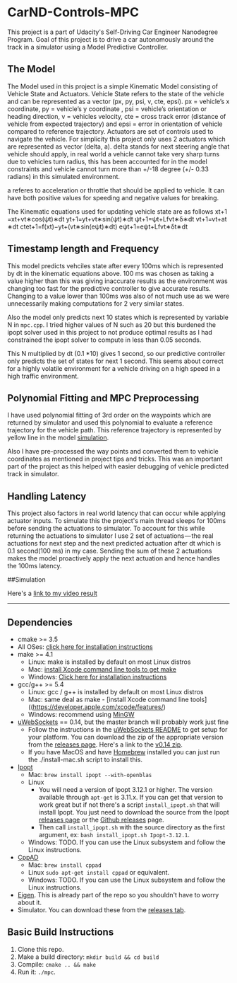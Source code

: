 # CarND-Controls-MPC
This project is a part of Udacity's Self-Driving Car Engineer Nanodegree Program. Goal of this project is to drive a car
autonomously around the track in a simulator using a Model Predictive Controller.


## The Model
The Model used in this project is a simple Kinematic Model consisting of Vehicle State and Actuators. 
Vehicle State refers to the state of the vehicle and can be represented as a vector (px, py, psi, v, cte, epsi). 
px = vehicle’s x coordinate, py = vehicle’s y coordinate , psi = vehicle’s orientation or heading direction, v = vehicles velocity, 
cte = cross track error (distance of vehicle from expected trajectory) and epsi = error in orientation of vehicle compared to reference trajectory.
Actuators are set of controls used to navigate the vehicle. 
For simplicity this project only uses 2 actuators which are represented as vector (delta, a). 
delta stands for next steering angle that vehicle should apply, 
in real world a vehicle cannot take very sharp turns due to vehicles turn radius, 
this has been accounted for in the model constraints and vehicle cannot turn more than +/-18 degree (+/- 0.33 radians) 
in this simulated environment. 

a referes to acceleration or throttle that should be applied to vehicle. 
It can have both positive values for speeding and negative values for breaking.

The Kinematic equations used for updating vehicle state are as follows
x​t+1​​=x​t​​+v​t​​∗cos(ψ​t​​)∗dt
y​t+1​​=y​t​​+v​t​​∗sin(ψ​t​​)∗dt
ψ​t+1​​=ψ​t​​+​L​f​​​​v​t​​​​∗δ∗dt
v​t+1​​=v​t​​+a​t​​∗dt
cte​t+1​​=f(x​t​​)−y​t​​+(v​t​​∗sin(eψ​t​​)∗dt)
eψ​t+1​​=eψ​t​​+​L​f​​​​v​t​​​​∗δ​t​​∗dt


## Timestamp length and Frequency
This model predicts vehciles state after every 100ms which is represented by dt in the kinematic equations above. 
100 ms was chosen as taking a value higher than this was giving inaccurate results as the environment was changing too fast 
for the predictive controller to give accurate results. Changing to a value lower than 100ms was also of not much use as 
we were unnecessarily making computations for 2 very similar states.

Also the model only predicts next 10 states which is represented by variable N in `mpc.cpp`. I tried higher values of N 
such as 20 but this burdened the ipopt solver used in this project to not produce optimal results as I had constrained 
the ipopt solver to compute in less than 0.05 seconds.

This N multiplied by dt (0.1 *10) gives 1 second, so our predictive controller only predicts the set of states for next 1 second. 
This seems about correct for a highly volatile environment for a vehicle driving on a high speed in a high traffic environment.


## Polynomial Fitting and MPC Preprocessing
I have used polynomial fitting of 3rd order on the waypoints which are returned by simulator and used this polynomial to 
evaluate a reference trajectory for the vehicle path. This reference trajectory is represented by yellow line in the 
model [simulation](#simulation).

Also I have pre-processed the way points and converted them to vehicle coordinates as mentioned in project tips and tricks.
This was an important part of the project as this helped with easier debugging of vehicle predicted track in simulator.


## Handling Latency

This project also factors in real world latency that can occur while applying actuator inputs. To simulate this the 
project's main thread sleeps for 100ms before sending the actuations to simulator. To account for this while returning the 
actuations to simulator I use 2 set of actuations — the real actuations for next step and the next predicted actuation 
after dt which is 0.1 second(100 ms) in my case. Sending the sum of these 2 actuations makes the model proactively apply 
the next actuation and hence handles the 100ms latency.


##Simulation

Here's a [link to my video result](https://youtu.be/ERkIpLQWWK0)


---

## Dependencies

* cmake >= 3.5
 * All OSes: [click here for installation instructions](https://cmake.org/install/)
* make >= 4.1
  * Linux: make is installed by default on most Linux distros
  * Mac: [install Xcode command line tools to get make](https://developer.apple.com/xcode/features/)
  * Windows: [Click here for installation instructions](http://gnuwin32.sourceforge.net/packages/make.htm)
* gcc/g++ >= 5.4
  * Linux: gcc / g++ is installed by default on most Linux distros
  * Mac: same deal as make - [install Xcode command line tools]((https://developer.apple.com/xcode/features/)
  * Windows: recommend using [MinGW](http://www.mingw.org/)
* [uWebSockets](https://github.com/uWebSockets/uWebSockets) == 0.14, but the master branch will probably work just fine
  * Follow the instructions in the [uWebSockets README](https://github.com/uWebSockets/uWebSockets/blob/master/README.md) to get setup for your platform. You can download the zip of the appropriate version from the [releases page](https://github.com/uWebSockets/uWebSockets/releases). Here's a link to the [v0.14 zip](https://github.com/uWebSockets/uWebSockets/archive/v0.14.0.zip).
  * If you have MacOS and have [Homebrew](https://brew.sh/) installed you can just run the ./install-mac.sh script to install this.
* [Ipopt](https://projects.coin-or.org/Ipopt)
  * Mac: `brew install ipopt --with-openblas`
  * Linux
    * You will need a version of Ipopt 3.12.1 or higher. The version available through `apt-get` is 3.11.x. If you can get that version to work great but if not there's a script `install_ipopt.sh` that will install Ipopt. You just need to download the source from the Ipopt [releases page](https://www.coin-or.org/download/source/Ipopt/) or the [Github releases](https://github.com/coin-or/Ipopt/releases) page.
    * Then call `install_ipopt.sh` with the source directory as the first argument, ex: `bash install_ipopt.sh Ipopt-3.12.1`. 
  * Windows: TODO. If you can use the Linux subsystem and follow the Linux instructions.
* [CppAD](https://www.coin-or.org/CppAD/)
  * Mac: `brew install cppad`
  * Linux `sudo apt-get install cppad` or equivalent.
  * Windows: TODO. If you can use the Linux subsystem and follow the Linux instructions.
* [Eigen](http://eigen.tuxfamily.org/index.php?title=Main_Page). This is already part of the repo so you shouldn't have to worry about it.
* Simulator. You can download these from the [releases tab](https://github.com/udacity/CarND-MPC-Project/releases).



## Basic Build Instructions


1. Clone this repo.
2. Make a build directory: `mkdir build && cd build`
3. Compile: `cmake .. && make`
4. Run it: `./mpc`.
